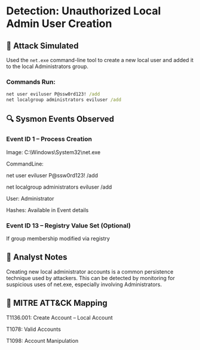 # Detection: Unauthorized Local Admin User Creation

## 🔧 Attack Simulated
Used the `net.exe` command-line tool to create a new local user and added it to the local Administrators group.

### Commands Run:
```cmd
net user eviluser P@ssw0rd123! /add
net localgroup administrators eviluser /add
```

## 🔍 Sysmon Events Observed

### Event ID 1 – Process Creation
Image: C:\Windows\System32\net.exe

CommandLine:

net user eviluser P@ssw0rd123! /add

net localgroup administrators eviluser /add

User: Administrator

Hashes: Available in Event details

### Event ID 13 – Registry Value Set (Optional)
If group membership modified via registry

## 🧠 Analyst Notes

Creating new local administrator accounts is a common persistence technique used by attackers. This can be detected by monitoring for suspicious uses of net.exe, especially involving Administrators.

## 🧩 MITRE ATT&CK Mapping

T1136.001: Create Account – Local Account

T1078: Valid Accounts

T1098: Account Manipulation
